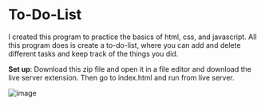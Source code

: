 # To-Do-List
I created this program to practice the basics of html, css, and javascript. All this program does is create a to-do-list, where you can add and delete different tasks and keep track of the things you did.

**Set up**: Download this zip file and open it in a file editor and download the live server extension. Then go to index.html and run from live server.

![image](https://user-images.githubusercontent.com/86733538/173469346-30260eb2-e652-4982-a67c-596f1800a2de.png)
